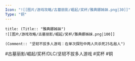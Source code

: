 ```yaml
---
Icon: "![[图片/游戏攻略/古墓丽影/崛起/奖杯/雅典娜姊妹.png|30]]"
Type: "铜"
---
```

```ad-common-bronze-trophy
title: (Title:: "雅典娜姊妹")
![[图片/游戏攻略/古墓丽影/崛起/奖杯/雅典娜姊妹.png|100]]

(Comment:: "坚韧不拔多人游戏：在单次探险中两人共杀死25名敌人")
```

#古墓丽影/崛起/奖杯/DLC/坚韧不拔多人游戏 #奖杯 #铜

